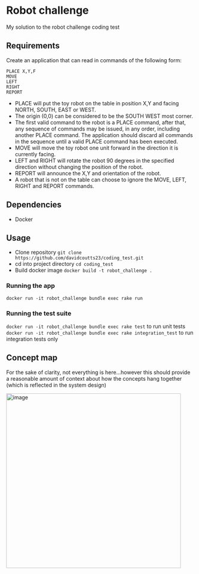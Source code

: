 # Robot challenge

My solution to the robot challenge coding test

## Requirements

Create an application that can read in commands of the following form:

```plain
PLACE X,Y,F
MOVE
LEFT
RIGHT
REPORT
```

- PLACE will put the toy robot on the table in position X,Y and facing NORTH, SOUTH, EAST or WEST.
- The origin (0,0) can be considered to be the SOUTH WEST most corner.
- The first valid command to the robot is a PLACE command, after that, any sequence of commands may be issued, in any order, including another PLACE command. The application should discard all commands in the sequence until a valid PLACE command has been executed.
- MOVE will move the toy robot one unit forward in the direction it is currently facing.
- LEFT and RIGHT will rotate the robot 90 degrees in the specified direction without changing the position of the robot.
- REPORT will announce the X,Y and orientation of the robot.
- A robot that is not on the table can choose to ignore the MOVE, LEFT, RIGHT and REPORT commands.

## Dependencies

* Docker

## Usage

- Clone repository `git clone https://github.com/davidcoutts23/coding_test.git`
- cd into project directory `cd coding_test`
- Build docker image `docker build -t robot_challenge .`

### Running the app

`docker run -it robot_challenge bundle exec rake run`

### Running the test suite 

`docker run -it robot_challenge bundle exec rake test` to run unit tests
`docker run -it robot_challenge bundle exec rake integration_test` to run integration tests only

## Concept map

For the sake of clarity, not everything is here...however this should provide a reasonable amount of context about how the concepts hang together (which is reflected in the system design)

<img width="467" alt="image" src="https://user-images.githubusercontent.com/25240207/174580023-a5a821cc-90fd-4987-a40c-3ade66c4a596.png">



